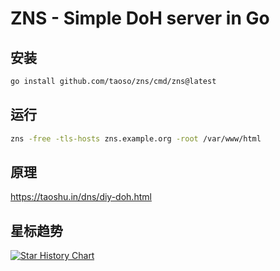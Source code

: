 # ZNS - Simple DoH server in Go

## 安装

```bash
go install github.com/taoso/zns/cmd/zns@latest
```

## 运行

```bash
zns -free -tls-hosts zns.example.org -root /var/www/html
```

## 原理

<https://taoshu.in/dns/diy-doh.html>

## 星标趋势

<a href="https://www.star-history.com/#taoso/zns&Date">
 <picture>
   <source media="(prefers-color-scheme: dark)" srcset="https://api.star-history.com/svg?repos=taoso/zns&type=Date&theme=dark" />
   <source media="(prefers-color-scheme: light)" srcset="https://api.star-history.com/svg?repos=taoso/zns&type=Date" />
   <img alt="Star History Chart" src="https://api.star-history.com/svg?repos=taoso/zns&type=Date" />
 </picture>
</a>
